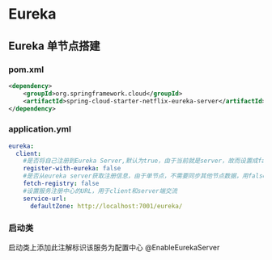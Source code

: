 # Eureka

## Eureka 单节点搭建

### pom.xml
```xml
<dependency>
	<groupId>org.springframework.cloud</groupId>
	<artifactId>spring-cloud-starter-netflix-eureka-server</artifactId>
</dependency>
```

### application.yml
```yaml
eureka: 
  client:
    #是否将自己注册到Eureka Server,默认为true，由于当前就是server，故而设置成false，表明该服务不会向eureka注册自己的信息
    register-with-eureka: false
    #是否从eureka server获取注册信息，由于单节点，不需要同步其他节点数据，用false
    fetch-registry: false
    #设置服务注册中心的URL，用于client和server端交流
    service-url:                      
      defaultZone: http://localhost:7001/eureka/
```
### 启动类
启动类上添加此注解标识该服务为配置中心
@EnableEurekaServer